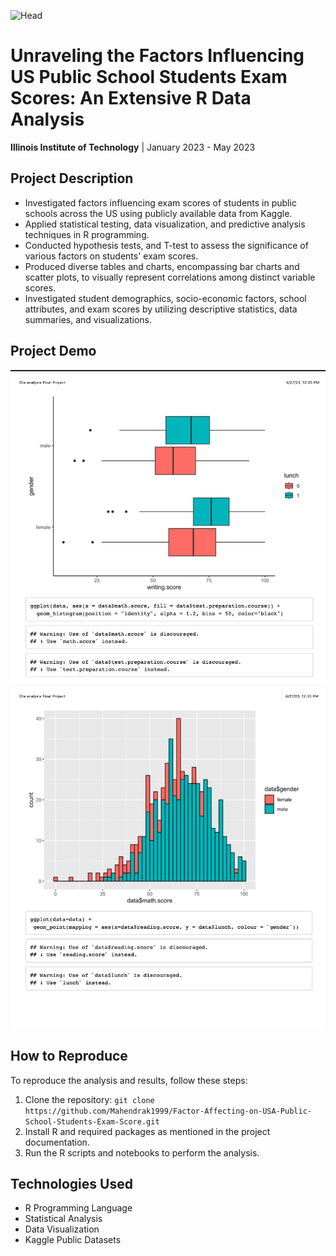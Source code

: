 ![Head](https://freepngimg.com/thumb/business/66729-google-business-big-analysis-analytics-data.png)
<html>
<head>
  
</head>
<body>
  <h1>Unraveling the Factors Influencing US Public School Students Exam Scores: An Extensive R Data Analysis</h1>
  
  <p><strong>Illinois Institute of Technology</strong> | January 2023 - May 2023</p>
  
  <h2>Project Description</h2>
  <ul>
    <li>Investigated factors influencing exam scores of students in public schools across the US using publicly available data from Kaggle.</li>
    <li>Applied statistical testing, data visualization, and predictive analysis techniques in R programming.</li>
    <li>Conducted hypothesis tests, and T-test to assess the significance of various factors on students' exam scores.</li>
    <li>Produced diverse tables and charts, encompassing bar charts and scatter plots, to visually represent correlations among distinct variable scores.</li>
    <li>Investigated student demographics, socio-economic factors, school attributes, and exam scores by utilizing descriptive statistics, data summaries, and visualizations.</li>
  </ul>
  
  <h2>Project Demo</h2>
 <img src="https://github.com/Mahendrak1999/Factor-Affecting-on-USA-Public-School-Students-Exam-Score/blob/773236c4b28fdf9184d57d7c2fe334edc4e6487a/Screenshot%202023-08-05%20at%2012.24.36%20AM.png">
<img src="https://github.com/Mahendrak1999/Factor-Affecting-on-USA-Public-School-Students-Exam-Score/blob/65640a9f4be04345bd8fbed7408a3c8150d1b939/Screenshot%202023-08-05%20at%2012.25.08%20AM.png"> 
  <h2>How to Reproduce</h2>
  <p>To reproduce the analysis and results, follow these steps:</p>
  <ol>
    <li>Clone the repository: <code>git clone https://github.com/Mahendrak1999/Factor-Affecting-on-USA-Public-School-Students-Exam-Score.git</code></li>
    <li>Install R and required packages as mentioned in the project documentation.</li>
    <li>Run the R scripts and notebooks to perform the analysis.</li>
  </ol>
  <h2>Technologies Used</h2>
  <ul>
    <li>R Programming Language</li>
    <li>Statistical Analysis</li>
    <li>Data Visualization</li>
    <li>Kaggle Public Datasets</li>
  </ul>
  
 
</body>
</html>
